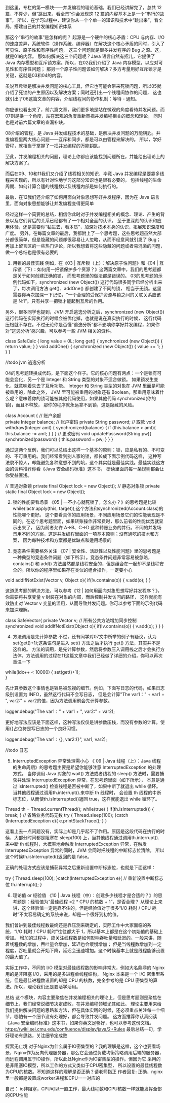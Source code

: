 到这里，专栏的第一模块——并发编程的理论基础，我们已经讲解完了，总共 12 篇，不算少，但“跳出来，看全景”你会发现这 12 篇的内容基本上是一个“串行的故事”。
所以，在学习过程中，建议你从一个个单一的知识和技术中“跳出来”，看全局，搭建自己的并发编程知识体系

那这个“串行的故事”是怎样的呢？
起源是一个硬件的核心矛盾：CPU 与内存、I/O 的速度差异，系统软件（操作系统、编译器）在解决这个核心矛盾的同时，引入了可见性、原子性和有序性问题，
这三个问题就是很多并发程序的 Bug 之源。这，就是01的内容。
那如何解决这三个问题呢？Java 语言自然有招儿，它提供了 Java 内存模型和互斥锁方案。所以，在02我们介绍了 Java 内存模型，以应对可见性和有序性问题；
那另一个原子性问题该如何解决？多方考量用好互斥锁才是关键，这就是03和04的内容。

虽说互斥锁是解决并发问题的核心工具，但它也可能会带来死锁问题，所以05就介绍了死锁的产生原因以及解决方案；同时还引出一个线程间协作的问题，
这也就引出了06这篇文章的内容，介绍线程间的协作机制：等待 - 通知。

你应该也看出来了，前六篇文章，我们更多地是站在微观的角度看待并发问题。而07则是换一个角度，站在宏观的角度重新审视并发编程相关的概念和理论，
同时也是对前六篇文章的查漏补缺。

08介绍的管程，是 Java 并发编程技术的基础，是解决并发问题的万能钥匙。并发编程里两大核心问题——互斥和同步，都是可以由管程来解决的。
所以，学好管程，就相当于掌握了一把并发编程的万能钥匙。

至此，并发编程相关的问题，理论上你都应该能找到问题所在，并能给出理论上的解决方案了。

而后在09、10和11我们又介绍了线程相关的知识，毕竟 Java 并发编程是要靠多线程来实现的，所以有针对性地学习这部分知识也是很有必要的，
包括线程的生命周期、如何计算合适的线程数以及线程内部是如何执行的。

最后，在12我们还介绍了如何用面向对象思想写好并发程序，因为在 Java 语言里，面向对象思想能够让并发编程变得更简单


经过这样一个简要的总结，相信你此时对于并发编程相关的概念、理论、产生的背景以及它们背后的关系已经都有了一个相对全面的认识。
至于更深刻的认识和应用体验，还是需要你“钻进去，看本质”，加深对技术本身的认识，拓展知识深度和广度。
另外，在每篇文章的最后，我都附上了一个思考题，这些思考题虽然大部分都很简单，但是隐藏的问题却很容易让人忽略，从而不经意间就引发了 Bug；
再加上留言区的一些热门评论，所以我想着将这些隐藏的问题或者易混淆的问题，做一个总结也是很有必要的

1. 用锁的最佳实践
例如，在《03 | 互斥锁（上）：解决原子性问题》和《04 | 互斥锁（下）：如何用一把锁保护多个资源？》这两篇文章中，我们的思考题都是关于如何创建正确的锁，
而思考题里的做法都是错误的。
03的思考题的示例代码如下，synchronized (new Object()) 这行代码很多同学已经分析出来了，每次调用方法 get()、addOne() 都创建了不同的锁，
相当于无锁。这里需要你再次加深一下记忆，“一个合理的受保护资源与锁之间的关联关系应该是 N:1”。只有共享一把锁才能起到互斥的作用。

另外，很多同学也提到，JVM 开启逃逸分析之后，synchronized (new Object()) 这行代码在实际执行的时候会被优化掉，也就是说在真实执行的时候，
这行代码压根就不存在。不过无论你是否懂“逃逸分析”都不影响你学好并发编程，如果你对“逃逸分析”感兴趣，可以参考一些 JVM 相关的资料。


class SafeCalc {
  long value = 0L;
  long get() {
    synchronized (new Object()) {
      return value;
    }
  }
  void addOne() {
    synchronized (new Object()) {
      value += 1;
    }
  }
}

//todo jvm 逃逸分析


04的思考题转换成代码，是下面这个样子。它的核心问题有两点：一个是锁有可能会变化，另一个是 Integer 和 String 类型的对象不适合做锁。
如果锁发生变化，就意味着失去了互斥功能。 Integer 和 String 类型的对象在 JVM 里面是可能被重用的，除此之外，
JVM 里可能被重用的对象还有 Boolean，那重用意味着什么呢？意味着你的锁可能被其他代码使用，如果其他代码 synchronized(你的锁)，而且不释放，
那你的程序就永远拿不到锁，这是隐藏的风险。

class Account {
  // 账户余额  
  private Integer balance;
  // 账户密码
  private String password;
  // 取款
  void withdraw(Integer amt) {
    synchronized(balance) {
      if (this.balance > amt){
        this.balance -= amt;
      }
    }
  } 
  // 更改密码
  void updatePassword(String pw){
    synchronized(password) {
      this.password = pw;
    }
  } 
}

通过这两个反例，我们可以总结出这样一个基本的原则：锁，应是私有的、不可变的、不可重用的。我们经常看到别人家的锁，都长成下面示例代码这样，
这种写法貌不惊人，却能避免各种意想不到的坑，这个其实就是最佳实践。最佳实践这方面的资料推荐你看《Java 安全编码标准》这本书，
研读里面的每一条规则都会让你受益匪浅。


// 普通对象锁
private final Object lock = new Object();
// 静态对象锁
private static final Object lock = new Object(); 
  

2. 锁的性能要看场景
《05 | 一不小心就死锁了，怎么办？》的思考题是比较while(!actr.apply(this, target));这个方法和synchronized(Account.class)的性能哪个更好。
这个要看具体的应用场景，不同应用场景它们的性能表现是不同的。在这个思考题里面，如果转账操作非常费时，那么前者的性能优势就显示出来了，
因为前者允许 A->B、C->D 这种转账业务的并行。不同的并发场景用不同的方案，这是并发编程里面的一项基本原则；没有通吃的技术和方案，
因为每种技术和方案都是优缺点和适用场景的  
  

3. 竞态条件需要格外关注
《07 | 安全性、活跃性以及性能问题》里的思考题是一种典型的竞态条件问题（如下所示）。竞态条件问题非常容易被忽略，contains() 和 add() 
方法虽然都是线程安全的，但是组合在一起却不是线程安全的。所以你的程序里如果存在类似的组合操作，一定要小心 

void addIfNotExist(Vector v, 
    Object o){
  if(!v.contains(o)) {
    v.add(o);
  }
}

这道思考题的解决方法，可以参考《12 | 如何用面向对象思想写好并发程序？》，你需要将共享变量 v 封装在对象的内部，而后控制并发访问的路径，
这样就能有效防止对 Vector v 变量的滥用，从而导致并发问题。你可以参考下面的示例代码来加深理解。 

class SafeVector{
  private Vector v; 
  // 所有公共方法增加同步控制
  synchronized void addIfNotExist(Object o){
    if(!v.contains(o)) {
      v.add(o);
    }
  }
}


4. 方法调用是先计算参数
不过，还有同学对07文中所举的例子有疑议，认为set(get()+1);这条语句是进入 set() 方法之后才执行 get() 方法，其实并不是这样的。
方法的调用，是先计算参数，然后将参数压入调用栈之后才会执行方法体，方法调用的过程在11这篇文章中我们已经做了详细的介绍，你可以再次重温一下

while(idx++ < 10000) {
  set(get()+1);   
}

先计算参数这个事情也是容易被忽视的细节。例如，下面写日志的代码，如果日志级别设置为 INFO，虽然这行代码不会写日志，
但是会计算"The var1：" + var1 + ", var2:" + var2的值，因为方法调用前会先计算参数。

logger.debug("The var1：" + var1 + ", var2:" + var2);

更好地写法应该是下面这样，这种写法仅仅是讲参数压栈，而没有参数的计算。使用{}占位符是写日志的一个良好习惯。

logger.debug("The var1：{}, var2:{}", var1, var2);

//todo 日志


5. InterruptedException 异常处理需小心
《 09 | Java 线程（上）：Java 线程的生命周期》的思考题主要是希望你能够注意 InterruptedException 的处理方式。
当你调用 Java 对象的 wait() 方法或者线程的 sleep() 方法时，需要捕获并处理 InterruptedException 异常，在思考题里面（如下所示），
本意是通过 isInterrupted() 检查线程是否被中断了，如果中断了就退出 while 循环。当其他线程通过调用th.interrupt().来中断 th 线程时，
会设置 th 线程的中断标志位，从而使th.isInterrupted()返回 true，这样就能退出 while 循环了。

Thread th = Thread.currentThread();
while(true) {
  if(th.isInterrupted()) {
    break;
  }
  // 省略业务代码无数
  try {
    Thread.sleep(100);
  }catch (InterruptedException e){
    e.printStackTrace();
  }
}


这看上去一点问题没有，实际上却是几乎起不了作用。原因是这段代码在执行的时候，大部分时间都是阻塞在 sleep(100) 上，当其他线程通过调用th.interrupt().
来中断 th 线程时，大概率地会触发 InterruptedException 异常，在触发 InterruptedException 异常的同时，JVM 会同时把线程的中断标志位清除，
所以这个时候th.isInterrupted()返回的是 false。


正确的处理方式应该是捕获异常之后重新设置中断标志位，也就是下面这样：

try {
  Thread.sleep(100);
}catch(InterruptedException e){
  // 重新设置中断标志位
  th.interrupt();
}

6. 理论值 or 经验值
《10 | Java 线程（中）：创建多少线程才是合适的？》的思考题是：经验值为“最佳线程 =2 * CPU 的核数 + 1”，是否合理？
从理论上来讲，这个经验值一定是靠不住的。但是经验值对于很多“I/O 耗时 / CPU 耗时”不太容易确定的系统来说，却是一个很好到初始值。

我们曾讲到最佳线程数最终还是靠压测来确定的，实际工作中大家面临的系统，“I/O 耗时 / CPU 耗时”往往都大于 1，所以基本上都是在这个初始值的基础上增加。
增加的过程中，应关注线程数是如何影响吞吐量和延迟的。一般来讲，随着线程数的增加，吞吐量会增加，延迟也会缓慢增加；
但是当线程数增加到一定程度，吞吐量就会开始下降，延迟会迅速增加。这个时候基本上就是线程能够设置的最大值了。

实际工作中，不同的 I/O 模型对最佳线程数的影响非常大，例如大名鼎鼎的 Nginx 用的是非阻塞 I/O，采用的是多进程单线程结构，
Nginx 本来是一个 I/O 密集型系统，但是最佳进程数设置的却是 CPU 的核数，完全参考的是 CPU 密集型的算法。所以，理论我们还是要活学活用。

总结
这个模块，内容主要聚焦在并发编程相关的理论上，但是思考题则是聚焦在细节上，我们经常说细节决定成败，在并发编程领域尤其如此。
理论主要用来给我们提供解决问题的思路和方法，但在具体实践的时候，还必须重点关注每一个细节，哪怕有一个细节没有处理好，都会导致并发问题。
这方面推荐你认真阅读《Java 安全编码标准》这本书，如果你英文足够好，也可以参考这份文档。
https://wiki.sei.cmu.edu/confluence/display/java/2+Rules
最后总结一句，学好理论有思路，关注细节定成败


探索无止境
对于Nginx为什么属于IO密集型的？我的理解是这样，这个也要看场景，Nginx作为反向代理服务器，那么它会通过负载均衡策略调用后端的服务器，
而远程调用属于IO操作，所以此处Nginx作为IO密集型的操作。但因为它 采用的是非阻塞IO模型，所以工作的方式又类似于CPU密集型，
所以设置的最佳线程数为CPU的核数。不知道这样的理解是否正确？请老师指正
作者回复: 正确，nginx里一般都是设置成worker进程和CPU一一对应的

自己： io非阻塞，CPU可以一直工作，最大线程数和CPU核数一样就能发挥全部的CPU性能